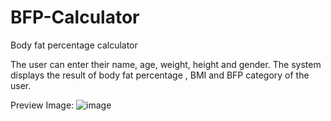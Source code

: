 # BFP-Calculator

Body fat percentage calculator

The user can enter their name, age, weight, height and gender.
The system displays the result of body fat percentage , BMI and BFP category of the user. 

Preview Image:
![image](https://github.com/AidaAtikah/BFP-Calculator/assets/142037347/3ef5e9c0-fab3-4699-8ecf-d805f52aac10)
